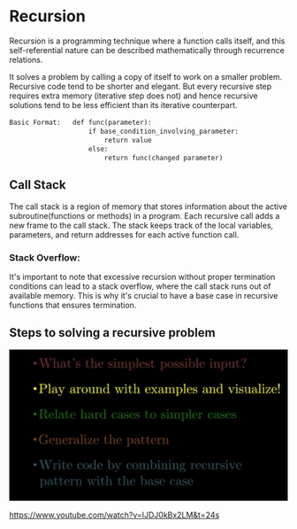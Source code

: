 # Recursion
Recursion is a programming technique where a function calls itself, and this self-referential nature can be described mathematically through recurrence relations.

It solves a problem by calling a copy of itself to work on a smaller problem. Recursive code tend to be shorter and elegant. But every recursive step requires extra memory (iterative step does not) and hence recursive solutions tend to be less efficient than its iterative counterpart. 

	Basic Format:	def func(parameter):
				        if base_condition_involving_parameter:
				            return value
				        else:
				            return func(changed parameter)

## Call Stack
The call stack is a region of memory that stores information about the active subroutine(functions or methods) in a program. Each recursive call adds a new frame to the call stack. The stack keeps track of the local variables, parameters, and return addresses for each active function call.

### Stack Overflow:
It's important to note that excessive recursion without proper termination conditions can lead to a stack overflow, where the call stack runs out of available memory. This is why it's crucial to have a base case in recursive functions that ensures termination. 

## Steps to solving a recursive problem

![Alt text](<Screenshot from 2023-12-27 12-34-42.png>)

https://www.youtube.com/watch?v=IJDJ0kBx2LM&t=24s